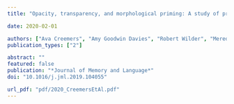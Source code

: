 ```yaml
---
title: "Opacity, transparency, and morphological priming: A study of prefixed verbs in Dutch"

date: 2020-02-01

authors: ["Ava Creemers", "Amy Goodwin Davies", "Robert Wilder", "Meredith Tamminga", "David Embick"]
publication_types: ["2"]

abstract: ""
featured: false
publication: "*Journal of Memory and Language*"
doi: "10.1016/j.jml.2019.104055"

url_pdf: "pdf/2020_CreemersEtAl.pdf"
---
```


